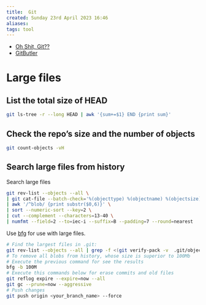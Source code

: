 ```yaml
---
title:  Git
created: Sunday 23rd April 2023 16:46
aliases: 
tags: tool
---
```

- [Oh Shit, Git??](https://ohshitgit.com/)
- [GitButler](https://gitbutler.com/)
# Large files

## List the total size of HEAD

```bash
git ls-tree -r --long HEAD | awk '{sum+=$1} END {print sum}'
```

## Check the repo’s size and the number of objects

```bash
git count-objects -vH
```

## Search large files from history

Search large files 

```bash
git rev-list --objects --all \  
| git cat-file --batch-check='%(objecttype) %(objectname) %(objectsize) %(rest)' \  
| awk '/^blob/ {print substr($0,6)}' \  
| sort --numeric-sort --key=2 \  
| cut --complement --characters=13-40 \  
| numfmt --field=2 --to=iec-i --suffix=B --padding=7 --round=nearest
```

Use [bfg](https://github.com/rtyley/bfg-repo-cleaner) for use with large files.

```bash
# Find the largest files in .git:
git rev-list --objects --all | grep -f <(git verify-pack -v  .git/objects/pack/*.idx| sort -k 3 -n | cut -f 1 -d " " | tail -10)
# To remove all blobs from history, whose size is superior to 100Mb
# Execute the previous command for see the results
bfg -b 100M
# Execute this commands below for erase commits and old files
git reflog expire --expire=now --all
git gc --prune=now --aggressive
# Push changes
git push origin <your_branch_name> --force
```

